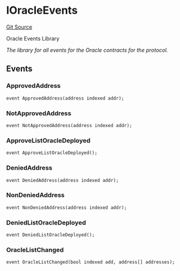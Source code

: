 # IOracleEvents
[Git Source](https://github.com/thrackle-io/tron/blob/6347e28a06cfe8dcc416f54eea2d35ee6b0ce9fd/src/common/IEvents.sol)

Oracle Events Library

*The library for all events for the Oracle contracts for the protocol.*


## Events
### ApprovedAddress

```solidity
event ApprovedAddress(address indexed addr);
```

### NotApprovedAddress

```solidity
event NotApprovedAddress(address indexed addr);
```

### ApproveListOracleDeployed

```solidity
event ApproveListOracleDeployed();
```

### DeniedAddress

```solidity
event DeniedAddress(address indexed addr);
```

### NonDeniedAddress

```solidity
event NonDeniedAddress(address indexed addr);
```

### DeniedListOracleDeployed

```solidity
event DeniedListOracleDeployed();
```

### OracleListChanged

```solidity
event OracleListChanged(bool indexed add, address[] addresses);
```

